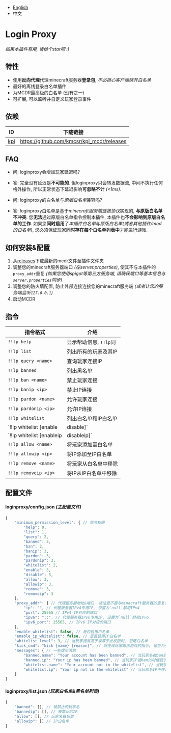 
- [English](README.MD)
- 中文

# Login Proxy

*如果本插件有用, 请给个star吧 :)*

## 特性

- 使用**反向代理**代理minecraft服务器**登录包**, *不必担心客户端绕开白名单*
- 最好的离线登录白名单插件
- 为MCDR最高级的白名单 ~~(没有之一)~~
- 可扩展, 可以监听并自定义玩家登录事件

## 依赖

| ID | 下载链接 |
|----|----|
| [kpi](https://github.com/kmcsr/kpi_mcdr) | <https://github.com/kmcsr/kpi_mcdr/releases> |

## FAQ

- 问: loginproxy会增加玩家延迟吗?
- 答: 完全没有延迟是**不可能的**. 但loginproxy只会转发数据流, 中间不执行任何格外操作, 所以正常状态下延迟影响**可忽略不计** _(<1ms)_.

- 问: loginproxy的白名单与*原版白名单*兼容吗?
- 答: loginproxy白名单是基于*minecraft服务端连接协议*实现的, **与原版白名单不冲突**.
    您**无法**通过原版白名单指令控制本插件, 本插件也**不会影响到原版白名单的工作**.
    如果您**同时启用**了*本插件白名单*与*原版白名单(或者其他插件/mod的白名单)*, 您必须保证玩家**同时存在每个白名单列表中**才能进行游戏.

## 如何安装&配置

1. 从[releases](https://github.com/kmcsr/login_proxy_mcdr/releases/)下载最新的mcdr文件至插件文件夹
2. 调整您的minecraft服务器端口 _(在server.properties)_, 使其不与本插件的`proxy_addr`重复 _(如果您使用spigot等第三方服务端, 请确保端口等基本信息与`server.properties`同步)_
3. 调整您的防火墙配置, 防止外部连接连接您的minecraft服务端 _(或者让您的服务端监听`127.0.0.1`)_
4. 启动MCDR

## 指令

|              指令格式 | 介绍 |
|----------------------|-----|
| `!!lp help`          | 显示帮助信息, `!!lp`同 |
| `!!lp list`          | 列出所有的玩家及其IP |
| `!!lp query <name>`  | 查询玩家连接IP |
| `!!lp banned`        | 列出黑名单 |
| `!!lp ban <name>`    | 禁止玩家连接 |
| `!!lp banip <ip>`    | 禁止IP连接 |
| `!!lp pardon <name>` | 允许玩家连接 |
| `!!lp pardonip <ip>` | 允许IP连接 |
| `!!lp whitelist`     | 列出白名单和IP白名单 |
| `!!lp whitelist [enable|disable]` | 启用/禁用白名单 |
| `!!lp whitelist [enableip|disableip]` | 启用/禁用IP白名单 |
| `!!lp allow <name>`  | 将玩家添加至白名单 |
| `!!lp allowip <ip>`  | 将IP添加至IP白名单 |
| `!!lp remove <name>` | 将玩家从白名单中移除 |
| `!!lp removeip <ip>` | 将IP从IP白名单中移除 |

## 配置文件

#### loginproxy/config.json _(主配置文件)_

```javascript
{
    "minimum_permission_level": { // 指令权限
        "help": 0,
        "list": 1,
        "query": 2,
        "banned": 2,
        "ban": 2,
        "banip": 3,
        "pardon": 3,
        "pardonip": 3,
        "whitelist": 2,
        "enable": 3,
        "disable": 3,
        "allow": 3,
        "allowip": 3,
        "remove": 3,
        "removeip": 3
    },
    "proxy_addr": { // 代理服务器地址&端口. 请注意不要与minecraft服务器的重复! 否则你电脑可能会崩溃
        "ip": "", // 代理服务器IPv4专用IP, 设置为`null`禁用IPv4
        "port": 25565 // IPv4 IP对应的端口
        "ipv6": "::", // 代理服务器IPv6专用IP, 设置为`null`禁用IPv6
        "ipv6_port": 25565, // IPv6 IP对应的端口
    },
    "enable_whitelist": false, // 是否启用白名单
    "enable_ip_whitelist": false, // 是否启用IP白名单
    "whitelist_level": 3, // 当玩家拥有高于或等于此权限时, 忽略白名单
    "kick_cmd": "kick {name} {reason}", // 将在线玩家踢出游戏的指令; 留空为强制断开连接(不推荐)
    "messages": { // 一些提示消息
        "banned.name": "Your account has been banned", // 当玩家名被ban的时候提示
        "banned.ip": "Your ip has been banned", // 当玩家IP被ban的时候提示
        "whitelist.name": "Your account not in the whitelist", // 当玩家名不在白名单的时候提示
        "whitelist.ip": "Your ip not in the whitelist" // 当玩家名IP不在白名单的时候提示
    }
}
```

#### loginproxy/list.json _(玩家白名单&黑名单列表)_

```javascript
{
    "banned": [], // 被禁止的玩家名
    "bannedip": [], // 被禁止的IP
    "allow": [], // 玩家名白名单
    "allowip": [] // IP白名单
}
```
